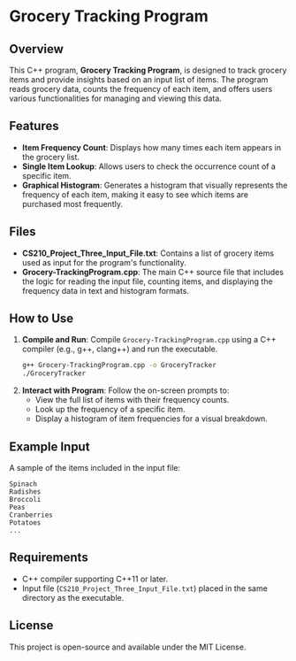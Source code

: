 # Grocery Tracking Program

## Overview
This C++ program, **Grocery Tracking Program**, is designed to track grocery items and provide insights based on an input list of items. The program reads grocery data, counts the frequency of each item, and offers users various functionalities for managing and viewing this data.

## Features
- **Item Frequency Count**: Displays how many times each item appears in the grocery list.
- **Single Item Lookup**: Allows users to check the occurrence count of a specific item.
- **Graphical Histogram**: Generates a histogram that visually represents the frequency of each item, making it easy to see which items are purchased most frequently.

## Files
- **CS210_Project_Three_Input_File.txt**: Contains a list of grocery items used as input for the program's functionality.
- **Grocery-TrackingProgram.cpp**: The main C++ source file that includes the logic for reading the input file, counting items, and displaying the frequency data in text and histogram formats.

## How to Use
1. **Compile and Run**: Compile `Grocery-TrackingProgram.cpp` using a C++ compiler (e.g., g++, clang++) and run the executable.
   ```bash
   g++ Grocery-TrackingProgram.cpp -o GroceryTracker
   ./GroceryTracker
   ```
2. **Interact with Program**: Follow the on-screen prompts to:
   - View the full list of items with their frequency counts.
   - Look up the frequency of a specific item.
   - Display a histogram of item frequencies for a visual breakdown.

## Example Input
A sample of the items included in the input file:
```
Spinach
Radishes
Broccoli
Peas
Cranberries
Potatoes
...
```

## Requirements
- C++ compiler supporting C++11 or later.
- Input file (`CS210_Project_Three_Input_File.txt`) placed in the same directory as the executable.

## License
This project is open-source and available under the MIT License.
